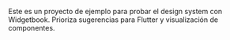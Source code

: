 <!-- Use this file to provide workspace-specific custom instructions to Copilot. For more details, visit https://code.visualstudio.com/docs/copilot/copilot-customization#_use-a-githubcopilotinstructionsmd-file -->

Este es un proyecto de ejemplo para probar el design system con Widgetbook. Prioriza sugerencias para Flutter y visualización de componentes.
